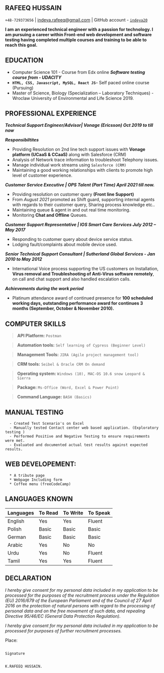 ## RAFEEQ HUSSAIN

`+48-729373656` | [indeya.rafeeq@gmail.com](https://www.gmail.com) | GitHub account - [`indeya20`](https://www.github.com)

**I am an experienced technical engineer with a passion for technology. I am pursuing a career within Front-end web development and software testing having completed multiple courses and training to be able to reach this goal.**

## EDUCATION
  - Computer Science 101 - Course from Edx online **_Software testing course from - UDACITY_**
  - **`HTML, CSS, Javascript, MySQL, React JS`**– Self paced online course (Pursuing)
  - Master of Science, Biology (Specialization – Laboratory Techniques) - Wroclaw University of Environmental and Life Science 2019.

## PROFESSIONAL EXPERIENCE
**_Technical Support Engineer/Advisor| Vonage (Ericsson) Oct 2019 to till now_**

**_Responsibiltites_**
   - Providing Resolution on 2nd line tech support issues with **Vonage platform (UCaaS & CCaaS)** along with Salesforce (CRM)
   - Analysis of Network trace information to troubleshoot Telephony issues.
   - Manage individual work streams using `Salesforce (CRM)`
   - Maintaining a good working relationships with clients to promote high level of customer experience.

**_Customer Service Executive | OPS Talent (Part Time) April 2021 till now._**

  - Providing resolution on customer query **(Front line Support)**
  - From _August 2021_ promoted as Shift guard, supporting internal agents with regards to their customer query, Sharing process knowledge etc..
  - Maintaining queue & agent in and out real time monitoring.
  - Monitoring **Chat and Offline** Queues.

**_Customer Support Representative | IOS Smart Care Services July 2012 – May 2017_**
  - Responding to customer query about device service status.
  - Lodging fault/complaints about mobile device used.

**_Senior Technical Support Consultant | Sutherland Global Services - Jan 2010 to May 2012_**
  + International Voice process supporting the US customers on Installation, **Virus removal and Troubleshooting of Anti-Virus software remotely**, on call       and chat support and also handled escalation calls.

**_Achievements during the work period_**
  - Platinum attendance award of continued presence for **100 scheduled working days, outstanding performance award for continues 3 months (September,           October & November 2010).**

## COMPUTER SKILLS

> **API Platform:** `Postman`

> **Automation tools:** `Self learning of Cypress (Beginner Level)`

> **Management Tools:** `JIRA (Agile project management tool)`

> **CRM tools:** `Seibel & Oracle CRM On demand`

> **Operating system:** `Windows (10), MAC-OS 10.6 snow Leopard & Sierra`

> **Package:** `Ms-Office (Word, Excel & Power Point)`

> **Command Language:** `BASH (Basics)`

## MANUAL TESTING
```
  - Created Test Scenario's on Excel
  - Manually tested Contact center web based application. (Exploratory testing )
  - Performed Positive and Negative Testing to ensure requirements were met.
  - Evaluated and documented actual test results against expected results.
```
## WEB DEVELOPEMENT:
```
  * A tribute page
  * Webpage Including form 
  * Coffee menu (freeCodeCamp)
```
## LANGUAGES KNOWN

| Languages | To Read | To Write | To Speak |
| --- | --- | --- | --- |
| English | Yes | Yes | Fluent |
| Polish | Basic | Basic | Basic |
| German | Basic | Basic | Basic |
| Arabic | Yes | No | No |
| Urdu | Yes | No | Fluent |
| Tamil | Yes | Yes | Fluent |

## DECLARATION
_I hereby give consent for my personal data included in my application to be processed for the purposes of the recruitment process under the Regulation (EU)
2016/679 of the European Parliament and of the Council of 27 April 2016 on the protection of natural persons with regard to the processing of personal data
and on the free movement of such data, and repealing Directive 95/46/EC (General Data Protection Regulation)._

_I hereby give consent for my personal data included in my application to be processed for purposes of further recruitment processes._

Place:

                                                                                                          Signature
                                                                                                    
                                                                                                       K.RAFEEQ HUSSAIN.

